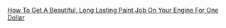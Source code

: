 [How To Get A Beautiful, Long Lasting Paint Job On Your Engine For One Dollar](https://youtu.be/syyJEaxHEck)
